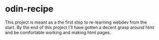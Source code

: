 # odin-recipe

This project is meant as a the first step to re-learning webdev from the start. By the end of this project I'll have gotten a decent grasp around html and be comfortable working and making html pages.